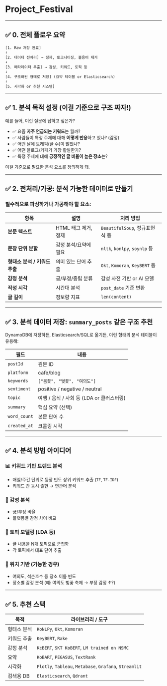 # Project_Festival


---

## ✅ 0. 전체 플로우 요약

```
[1. Raw 저장 완료]
↓
[2. 데이터 전처리] → 정제, 토크나이징, 불용어 제거
↓
[3. 메타데이터 추출] → 감성, 키워드, 토픽 등
↓
[4. 구조화된 형태로 저장] (요약 테이블 or Elasticsearch)
↓
[5. 시각화 or 추천 시스템]
```

---

## ✅ 1. 분석 목적 설정 (이걸 기준으로 구조 짜자!)

예를 들어, 이런 질문에 답하고 싶은가?

- ✅ 요즘 **자주 언급되는 키워드**는 뭘까?
- ✅ 사람들이 특정 주제에 대해 **어떻게 반응**하고 있나? (감정)
- ✅ 어떤 날에 트래픽(글 수)이 많았나?
- ✅ 어떤 블로그/카페가 가장 활발한가?
- ✅ 특정 주제에 대해 **긍정적인 글 비율이 높은 장소**는?

이걸 기준으로 필요한 분석 요소를 정의하게 돼.

---

## ✅ 2. 전처리/가공: 분석 가능한 데이터로 만들기

### 필수적으로 파싱하거나 가공해야 할 요소:

| 항목 | 설명 | 처리 방법 |
|------|------|-----------|
| **본문 텍스트** | HTML 태그 제거, 정제 | `BeautifulSoup`, 정규표현식 등 |
| **문장 단위 분할** | 감정 분석/요약에 필요 | `nltk`, `konlpy`, `soynlp` 등 |
| **형태소 분석 / 키워드 추출** | 의미 있는 단어 추출 | `Okt`, `Komoran`, `KeyBERT` 등 |
| **감정 분석** | 긍/부정/중립 분류 | 감성 사전 기반 or AI 모델 |
| **작성 시각** | 시간대 분석 | `post_date` 기준 변환 |
| **글 길이** | 정보량 지표 | `len(content)` |

---

## ✅ 3. 분석 데이터 저장: `summary_posts` 같은 구조 추천

DynamoDB에 저장하든, Elasticsearch/SQL로 옮기든, 이런 형태의 분석 테이블이 유용해:

| 필드 | 내용 |
|------|------|
| `postId` | 원본 ID |
| `platform` | cafe/blog |
| `keywords` | `["봄꽃", "벚꽃", "여의도"]` |
| `sentiment` | positive / negative / neutral |
| `topic` | 여행 / 음식 / 사회 등 (LDA or 클러스터링) |
| `summary` | 핵심 요약 (선택) |
| `word_count` | 본문 단어 수 |
| `created_at` | 크롤링 시각 |

---

## ✅ 4. 분석 방법 아이디어

### 📊 키워드 기반 트렌드 분석

- 매일/주간 단위로 등장 빈도 상위 키워드 추출 (`TF`, `TF-IDF`)
- 키워드 간 동시 출현 → 연관어 분석

### 💬 감정 분석

- 긍/부정 비율
- 플랫폼별 감정 차이 비교

### 🧠 토픽 모델링 (LDA 등)

- 글 내용을 N개 토픽으로 군집화
- 각 토픽에서 대표 단어 추출

### 📍 위치 기반 (가능한 경우)

- 여의도, 석촌호수 등 장소 이름 빈도
- 장소별 감정 분석 (예: 여의도 벚꽃 축제 → 부정 감정 ↑?)

---

## ✅ 5. 추천 스택

| 목적 | 라이브러리 / 도구 |
|------|-------------------|
| 형태소 분석 | `KoNLPy`, `Okt`, `Komoran` |
| 키워드 추출 | `KeyBERT`, `Rake` |
| 감정 분석 | `KcBERT`, `SKT KoBERT`, `LM trained on NSMC` |
| 요약 | `KoBART`, `PEGASUS`, `TextRank` |
| 시각화 | `Plotly`, `Tableau`, `Metabase`, `Grafana`, `Streamlit` |
| 검색용 DB | `Elasticsearch`, `Qdrant` |

